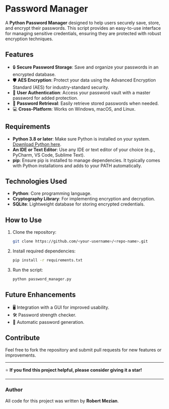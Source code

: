# Password Manager

A **Python Password Manager** designed to help users securely save, store, and encrypt their passwords. This script provides an easy-to-use interface for managing sensitive credentials, ensuring they are protected with robust encryption techniques.

## Features
- 🔒 **Secure Password Storage**: Save and organize your passwords in an encrypted database.
- 🛡️ **AES Encryption**: Protect your data using the Advanced Encryption Standard (AES) for industry-standard security.
- 🔑 **User Authentication**: Access your password vault with a master password for added protection.
- 📂 **Password Retrieval**: Easily retrieve stored passwords when needed.
- 💻 **Cross-Platform**: Works on Windows, macOS, and Linux.

## Requirements
- **Python 3.8 or later**: Make sure Python is installed on your system. [Download Python here](https://www.python.org/downloads/).
- **An IDE or Text Editor**: Use any IDE or text editor of your choice (e.g., PyCharm, VS Code, Sublime Text).
- **pip**: Ensure pip is installed to manage dependencies. It typically comes with Python installations and adds to your PATH automatically.

## Technologies Used
- **Python**: Core programming language.
- **Cryptography Library**: For implementing encryption and decryption.
- **SQLite**: Lightweight database for storing encrypted credentials.

## How to Use
1. Clone the repository:
   ```bash
   git clone https://github.com/<your-username>/<repo-name>.git
   ```
2. Install required dependencies:
   ```bash
   pip install -r requirements.txt
   ```
3. Run the script:
   ```bash
   python password_manager.py
   ```

## Future Enhancements
- 🖥️ Integration with a GUI for improved usability.
- 🛠️ Password strength checker.
- 🔄 Automatic password generation.

## Contribute
Feel free to fork the repository and submit pull requests for new features or improvements.

---

⭐ **If you find this project helpful, please consider giving it a star!**

---

### Author
All code for this project was written by **Robert Mezian**.
```

